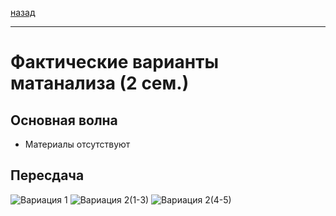 [назад](../mathan.md)
***
# Фактические варианты матанализа (2 сем.)

## Основная волна
+ Материалы отсутствуют

## Пересдача
![Вариация 1](https://github.com/user-attachments/assets/102a2c0a-fa3b-4b78-96e6-39817fcec970)
![Вариация 2(1-3)](https://github.com/user-attachments/assets/35e688c4-f03a-4b3b-8cf5-2f55d22e26b3)
![Вариация 2(4-5)](https://github.com/user-attachments/assets/4ce906ba-7001-49d8-b718-736f3afb194e)
